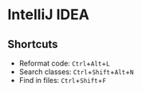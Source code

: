 # IntelliJ IDEA

## Shortcuts

* Reformat code: `Ctrl`+`Alt`+`L`
* Search classes: `Ctrl`+`Shift`+`Alt`+`N`
* Find in files: `Ctrl`+`Shift`+`F`